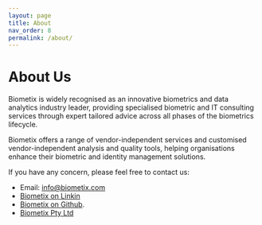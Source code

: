 ```yaml
---
layout: page
title: About
nav_order: 8
permalink: /about/
---
```


# About Us

Biometix is widely recognised as an innovative biometrics and data analytics industry leader, providing specialised biometric and IT consulting services through expert tailored advice across all phases of the biometrics lifecycle. 

Biometix offers a range of vendor-independent services and customised vendor-independent analysis and quality tools, helping organisations enhance their biometric and identity management solutions. 

If you have any concern, please feel free to contact us: 

- Email: <info@biometix.com>
- [Biometix on Linkin](https://www.linkedin.com/company/biometix/)
- [Biometix on Github](https://github.com/Biometix).
- [Biometix Pty Ltd](https://biometix.com/)